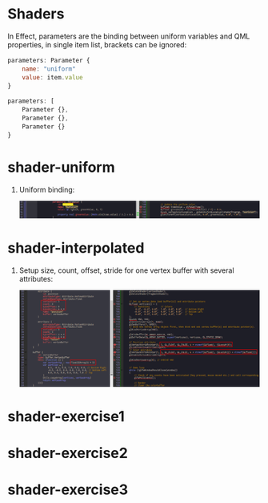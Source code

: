 # Shaders

In Effect, parameters are the binding between uniform variables and QML properties, in single item list, brackets can be ignored:

```qml
parameters: Parameter {
	name: "uniform"
	value: item.value
}
```

```qml
parameters: [
	Parameter {},
	Parameter {},
	Parameter {}
}
```

shader-uniform
===

1. Uniform binding:

	![](img/shader-uniform.0.png)

shader-interpolated
===

1. Setup size, count, offset, stride for one vertex buffer with several attributes:

	![](img/shader-interpolated.0.png)

shader-exercise1
===

shader-exercise2
===

shader-exercise3
===
